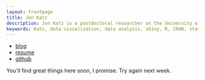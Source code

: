 ```yaml
---
layout: frontpage
title: Jon Katz
description: Jon Katz is a postdoctoral researcher at the University of Vermont's Cooperative Fish adn Wildlife Research Unit.
keywords: Katz, data visualization, data analysis, shiny, R, CRAN, statistics
---
```


<div class="navbar">
  <div class="navbar-inner">
      <ul class="nav">
          <li><a href="{{ BASE_PATH }}/assets/blog/blog.html">blog</a></li>
          <li><a href="{{ BASE_PATH }}/assets/jkatzResume.pdf">resume</a></li>
          <li><a href="https://github.com/jonkatz2">github</a></li>
<!--          <li><a href="http://kbroman.wordpress.com">blog</a></li>-->
<!--          <li><a href="https://twitter.com/kwbroman">@kwbroman</a></li>-->
      </ul>
  </div>
</div>

<div>
    <p class='text-center'>You'll find great things here soon, I promise. Try again next week.</p>
</div>

<!--<table class="wide">-->
<!--<tr>-->
<!--  <td class="left">-->
<!--    <a href="pages/publpics/iplotCorr.html">-->
<!--        <img src="assets/publpics/iplotCorr.png" alt="R/qtlcharts example" title="R/qtlcharts example"/>-->
<!--    </a>-->
<!--  </td>-->
<!--  <td class="right">-->
<!--    <a href="pages/publpics/tian2016_fig4.html">-->
<!--        <img src="assets/publpics/tian2016_fig4.png" alt="Tian et-->
<!--        al. (2016) Fig 4" title="Tian et al. (2016) Fig 4"/>-->
<!--    </a>-->
<!--  </td>-->
<!--</tr>-->
<!--<tr>-->
<!--  <td class="left">-->
<!--    <a href="pages/publpics/samplemixups_fig7.html">-->
<!--        <img src="assets/publpics/samplemixups_fig7.png" alt="Broman et al. (2013) Fig 7" title="Broman et al. (2013) Fig 7"/>-->
<!--    </a>-->
<!--  </td>-->
<!--  <td class="right">-->
<!--    <a href="pages/publpics/isletc6_fig4.html">-->
<!--        <img src="assets/publpics/isletc6_fig4.png" alt="Tian et al. (2015) Fig 4" title="Tian et al. (2015) Fig 4"/>-->
<!--    </a>-->
<!--  </td>-->
<!--</tr>-->
<!--</table>-->

<!--<div class="navbar">-->
<!--  <div class="navbar-inner">-->
<!--      <ul class="nav">-->
<!--          <li><a href="morefigs.html">see more figures</a></li>-->
<!--      </ul>-->
<!--  </div>-->
<!--</div>-->
